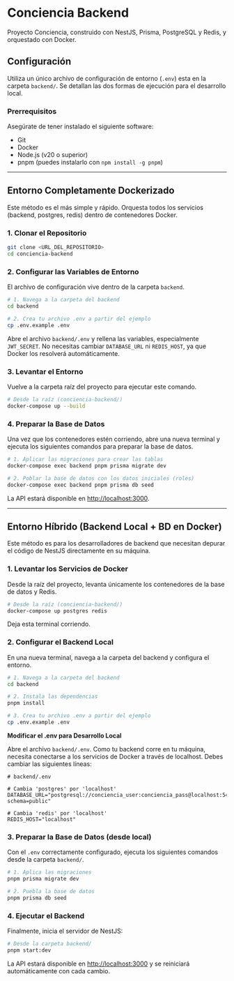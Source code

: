 # Conciencia Backend

Proyecto Conciencia, construido con NestJS, Prisma, PostgreSQL y Redis, y orquestado con Docker.

## Configuración

Utiliza un único archivo de configuración de entorno (`.env`) esta en la carpeta `backend/`. Se detallan las dos formas de ejecución para el desarrollo local.

### Prerrequisitos

Asegúrate de tener instalado el siguiente software:

- Git
- Docker
- Node.js (v20 o superior)
- pnpm (puedes instalarlo con `npm install -g pnpm`)

---

## Entorno Completamente Dockerizado

Este método es el más simple y rápido. Orquesta todos los servicios (backend, postgres, redis) dentro de contenedores Docker.

### 1. Clonar el Repositorio

```bash
git clone <URL_DEL_REPOSITORIO>
cd conciencia-backend
```

### 2. Configurar las Variables de Entorno

El archivo de configuración vive dentro de la carpeta `backend`.

```bash
# 1. Navega a la carpeta del backend
cd backend

# 2. Crea tu archivo .env a partir del ejemplo
cp .env.example .env
```

Abre el archivo `backend/.env` y rellena las variables, especialmente `JWT_SECRET`. No necesitas cambiar `DATABASE_URL` ni `REDIS_HOST`, ya que Docker los resolverá automáticamente.

### 3. Levantar el Entorno

Vuelve a la carpeta raíz del proyecto para ejecutar este comando.

```bash
# Desde la raíz (conciencia-backend/)
docker-compose up --build
```

### 4. Preparar la Base de Datos

Una vez que los contenedores estén corriendo, abre una nueva terminal y ejecuta los siguientes comandos para preparar la base de datos.

```bash
# 1. Aplicar las migraciones para crear las tablas
docker-compose exec backend pnpm prisma migrate dev

# 2. Poblar la base de datos con los datos iniciales (roles)
docker-compose exec backend pnpm prisma db seed
```

La API estará disponible en [http://localhost:3000](http://localhost:3000).

---

## Entorno Híbrido (Backend Local + BD en Docker)

Este método es para los desarrolladores de backend que necesitan depurar el código de NestJS directamente en su máquina.

### 1. Levantar los Servicios de Docker

Desde la raíz del proyecto, levanta únicamente los contenedores de la base de datos y Redis.

```bash
# Desde la raíz (conciencia-backend/)
docker-compose up postgres redis
```

Deja esta terminal corriendo.

### 2. Configurar el Backend Local

En una nueva terminal, navega a la carpeta del backend y configura el entorno.

```bash
# 1. Navega a la carpeta del backend
cd backend

# 2. Instala las dependencias
pnpm install

# 3. Crea tu archivo .env a partir del ejemplo
cp .env.example .env
```

**Modificar el .env para Desarrollo Local**

Abre el archivo `backend/.env`. Como tu backend corre en tu máquina, necesita conectarse a los servicios de Docker a través de localhost. Debes cambiar las siguientes líneas:

```env
# backend/.env

# Cambia 'postgres' por 'localhost'
DATABASE_URL="postgresql://conciencia_user:conciencia_pass@localhost:5432/conciencia_db?schema=public"

# Cambia 'redis' por 'localhost'
REDIS_HOST="localhost"
```

### 3. Preparar la Base de Datos (desde local)

Con el `.env` correctamente configurado, ejecuta los siguientes comandos desde la carpeta `backend/`.

```bash
# 1. Aplica las migraciones
pnpm prisma migrate dev

# 2. Puebla la base de datos
pnpm prisma db seed
```

### 4. Ejecutar el Backend

Finalmente, inicia el servidor de NestJS:

```bash
# Desde la carpeta backend/
pnpm start:dev
```

La API estará disponible en [http://localhost:3000](http://localhost:3000) y se reiniciará automáticamente con cada cambio.
